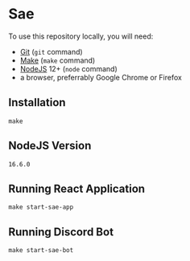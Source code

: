 # Sae

To use this repository locally, you will need:

- [Git](https://git-scm.com/) (`git` command)
- [Make](https://en.wikipedia.org/wiki/Make_(software)) (`make` command)
- [NodeJS](https://nodejs.org/en/) 12+ (`node` command)
- a browser, preferrably Google Chrome or Firefox

## Installation


    make

## NodeJS Version


    16.6.0

## Running React Application


    make start-sae-app

## Running Discord Bot


    make start-sae-bot
